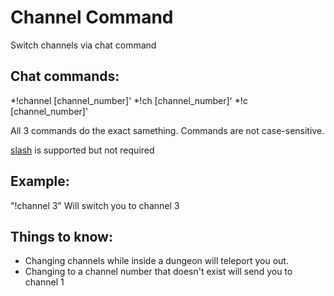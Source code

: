 # Channel Command
Switch channels via chat command

## Chat commands:
*!channel [channel_number]'
*!ch [channel_number]'
*!c [channel_number]'

All 3 commands do the exact samething.
Commands are not case-sensitive.

[slash](https://github.com/baldera-mods/slash) is supported but not required

## Example:
"!channel 3"
Will switch you to channel 3

## Things to know:
* Changing channels while inside a dungeon will teleport you out.
* Changing to a channel number that doesn't exist will send you to channel 1